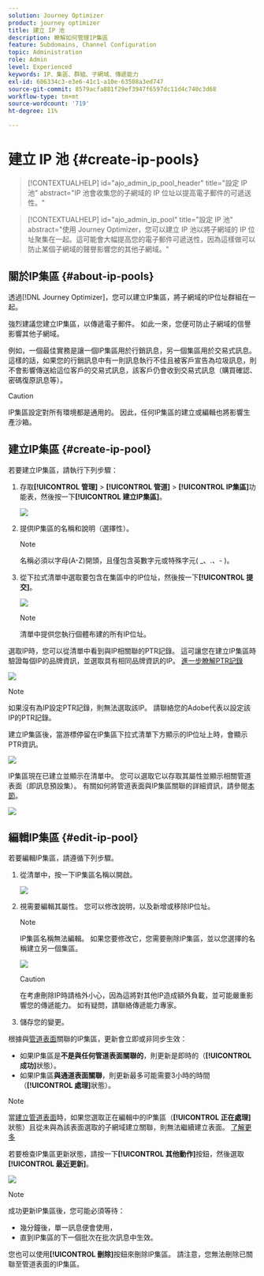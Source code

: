 ```yaml
---
solution: Journey Optimizer
product: journey optimizer
title: 建立 IP 池
description: 瞭解如何管理IP集區
feature: Subdomains, Channel Configuration
topic: Administration
role: Admin
level: Experienced
keywords: IP、集區、群組、子網域、傳遞能力
exl-id: 606334c3-e3e6-41c1-a10e-63508a3ed747
source-git-commit: 8579acfa881f29ef3947f6597dc11d4c740c3d68
workflow-type: tm+mt
source-wordcount: '719'
ht-degree: 11%

---
```


# 建立 IP 池 {#create-ip-pools}

>[!CONTEXTUALHELP]
>id="ajo_admin_ip_pool_header"
>title="設定 IP 池"
>abstract="IP 池會收集您的子網域的 IP 位址以提高電子郵件的可遞送性。"

>[!CONTEXTUALHELP]
>id="ajo_admin_ip_pool"
>title="設定 IP 池"
>abstract="使用 Journey Optimizer，您可以建立 IP 池以將子網域的 IP 位址聚集在一起。這可能會大幅提高您的電子郵件可遞送性，因為這樣做可以防止某個子網域的聲譽影響您的其他子網域。"

## 關於IP集區 {#about-ip-pools}

透過[!DNL Journey Optimizer]，您可以建立IP集區，將子網域的IP位址群組在一起。

強烈建議您建立IP集區，以傳遞電子郵件。 如此一來，您便可防止子網域的信譽影響其他子網域。

例如，一個最佳實務是讓一個IP集區用於行銷訊息，另一個集區用於交易式訊息。 這樣的話，如果您的行銷訊息中有一則訊息執行不佳且被客戶宣告為垃圾訊息，則不會影響傳送給這位客戶的交易式訊息，該客戶仍會收到交易式訊息（購買確認、密碼復原訊息等）。

>[!CAUTION]
>
>IP集區設定對所有環境都是通用的。 因此，任何IP集區的建立或編輯也將影響生產沙箱。

## 建立IP集區 {#create-ip-pool}

若要建立IP集區，請執行下列步驟：

1. 存取&#x200B;**[!UICONTROL 管理]** > **[!UICONTROL 管道]** > **[!UICONTROL IP集區]**&#x200B;功能表，然後按一下&#x200B;**[!UICONTROL 建立IP集區]**。

   ![](assets/ip-pool-create.png)

1. 提供IP集區的名稱和說明（選擇性）。

   >[!NOTE]
   >
   >名稱必須以字母(A-Z)開頭，且僅包含英數字元或特殊字元( _、.、- )。

1. 從下拉式清單中選取要包含在集區中的IP位址，然後按一下&#x200B;**[!UICONTROL 提交]**。

   ![](assets/ip-pool-config.png)

   >[!NOTE]
   >
   >清單中提供您執行個體布建的所有IP位址。

選取IP時，您可以從清單中看到與IP相關聯的PTR記錄。 這可讓您在建立IP集區時驗證每個IP的品牌資訊，並選取具有相同品牌資訊的IP。 [進一步瞭解PTR記錄](ptr-records.md)

![](assets/ip-pool-ptr-record.png)

>[!NOTE]
>
>如果沒有為IP設定PTR記錄，則無法選取該IP。 請聯絡您的Adobe代表以設定該IP的PTR記錄。

建立IP集區後，當游標停留在IP集區下拉式清單下方顯示的IP位址上時，會顯示PTR資訊。

![](assets/ip-pool-ptr-record-tooltip.png)

IP集區現在已建立並顯示在清單中。 您可以選取它以存取其屬性並顯示相關管道表面（即訊息預設集）。 有關如何將管道表面與IP集區關聯的詳細資訊，請參閱[本節](channel-surfaces.md)。

![](assets/ip-pool-created.png)

## 編輯IP集區 {#edit-ip-pool}

若要編輯IP集區，請遵循下列步驟。

1. 從清單中，按一下IP集區名稱以開啟。

   ![](assets/ip-pool-list.png)

1. 視需要編輯其屬性。 您可以修改說明，以及新增或移除IP位址。

   >[!NOTE]
   >
   >IP集區名稱無法編輯。 如果您要修改它，您需要刪除IP集區，並以您選擇的名稱建立另一個集區。

   ![](assets/ip-pool-edit.png)

   >[!CAUTION]
   >
   >在考慮刪除IP時請格外小心，因為這將對其他IP造成額外負載，並可能嚴重影響您的傳遞能力。 如有疑問，請聯絡傳遞能力專家。

1. 儲存您的變更。

根據與[管道表面](channel-surfaces.md)關聯的IP集區，更新會立即或非同步生效：

* 如果IP集區是&#x200B;**不是與任何管道表面關聯的**，則更新是即時的（**[!UICONTROL 成功]**&#x200B;狀態）。
* 如果IP集區&#x200B;**與通道表面關聯**，則更新最多可能需要3小時的時間（**[!UICONTROL 處理]**&#x200B;狀態）。

>[!NOTE]
>
>當[建立管道表面](channel-surfaces.md#create-channel-surface)時，如果您選取正在編輯中的IP集區（**[!UICONTROL 正在處理]**&#x200B;狀態）且從未與為該表面選取的子網域建立關聯，則無法繼續建立表面。 [了解更多](channel-surfaces.md#subdomains-and-ip-pools)

若要檢查IP集區更新狀態，請按一下&#x200B;**[!UICONTROL 其他動作]**&#x200B;按鈕，然後選取&#x200B;**[!UICONTROL 最近更新]**。

![](assets/ip-pool-recent-update.png)

>[!NOTE]
>
>成功更新IP集區後，您可能必須等待：
>* 幾分鐘後，單一訊息便會使用，
>* 直到IP集區的下一個批次在批次訊息中生效。

您也可以使用&#x200B;**[!UICONTROL 刪除]**&#x200B;按鈕來刪除IP集區。 請注意，您無法刪除已關聯至管道表面的IP集區。

